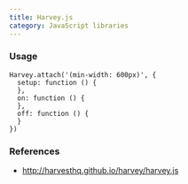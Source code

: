 ```yaml
---
title: Harvey.js
category: JavaScript libraries
---
```


### Usage

    Harvey.attach('(min-width: 600px)', {
      setup: function () {
      },
      on: function () {
      },
      off: function () {
      }
    })

### References

 * http://harvesthq.github.io/harvey/harvey.js

